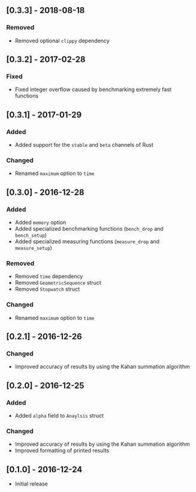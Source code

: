 ## [0.3.3] - 2018-08-18

### Removed
- Removed optional `clippy` dependency

## [0.3.2] - 2017-02-28

### Fixed
- Fixed integer overflow caused by benchmarking extremely fast functions

## [0.3.1] - 2017-01-29

### Added
- Added support for the `stable` and `beta` channels of Rust

### Changed
- Renamed `maximum` option to `time`

## [0.3.0] - 2016-12-28

### Added
- Added `memory` option
- Added specialized benchmarking functions (`bench_drop` and `bench_setup`)
- Added specialized measuring functions (`measure_drop` and `measure_setup`)

### Removed
- Removed `time` dependency
- Removed `GeometricSequence` struct
- Removed `Stopwatch` struct

### Changed
- Renamed `maximum` option to `time`

## [0.2.1] - 2016-12-26

### Changed
- Improved accuracy of results by using the Kahan summation algorithm

## [0.2.0] - 2016-12-25

### Added
- Added `alpha` field to `Anaylsis` struct

### Changed
- Improved accuracy of results by using the Kahan summation algorithm
- Improved formatting of printed results

## [0.1.0] - 2016-12-24
- Initial release
